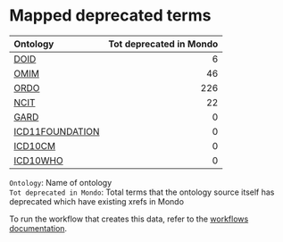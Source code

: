 # Mapped deprecated terms
| Ontology                                                  |   Tot deprecated in Mondo |
|:----------------------------------------------------------|--------------------------:|
| [DOID](./mapped_deprecated_doid.md)                       |                         6 |
| [OMIM](./mapped_deprecated_omim.md)                       |                        46 |
| [ORDO](./mapped_deprecated_ordo.md)                       |                       226 |
| [NCIT](./mapped_deprecated_ncit.md)                       |                        22 |
| [GARD](./mapped_deprecated_gard.md)                       |                         0 |
| [ICD11FOUNDATION](./mapped_deprecated_icd11foundation.md) |                         0 |
| [ICD10CM](./mapped_deprecated_icd10cm.md)                 |                         0 |
| [ICD10WHO](./mapped_deprecated_icd10who.md)               |                         0 |

`Ontology`: Name of ontology    
`Tot deprecated in Mondo`: Total terms that the ontology source itself has deprecated which have existing xrefs in Mondo

To run the workflow that creates this data, refer to the [workflows documentation](../developer/workflows.md).